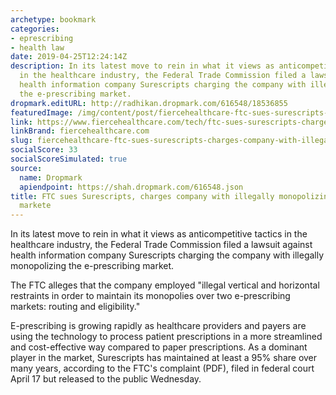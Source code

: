 ```yaml
---
archetype: bookmark
categories:
- eprescribing
- health law
date: 2019-04-25T12:24:14Z
description: In its latest move to rein in what it views as anticompetitive tactics
  in the healthcare industry, the Federal Trade Commission filed a lawsuit against
  health information company Surescripts charging the company with illegally monopolizing
  the e-prescribing market.
dropmark.editURL: http://radhikan.dropmark.com/616548/18536855
featuredImage: /img/content/post/fiercehealthcare-ftc-sues-surescripts-charges-company-with-illegally-monopolizing-e-prescribing-markete.jpg
link: https://www.fiercehealthcare.com/tech/ftc-sues-surescripts-charges-company-illegally-monopolizing-e-prescribing-market
linkBrand: fiercehealthcare.com
slug: fiercehealthcare-ftc-sues-surescripts-charges-company-with-illegally-monopolizing-e-prescribing-markete
socialScore: 33
socialScoreSimulated: true
source:
  name: Dropmark
  apiendpoint: https://shah.dropmark.com/616548.json
title: FTC sues Surescripts, charges company with illegally monopolizing e-prescribing
  markete
---
```

In its latest move to rein in what it views as anticompetitive tactics in the healthcare industry, the Federal Trade Commission filed a lawsuit against health information company Surescripts charging the company with illegally monopolizing the e-prescribing market.

The FTC alleges that the company employed "illegal vertical and horizontal restraints in order to maintain its monopolies over two e-prescribing markets: routing and eligibility."

E-prescribing is growing rapidly as healthcare providers and payers are using the technology to process patient prescriptions in a more streamlined and cost-effective way compared to paper prescriptions. As a dominant player in the market, Surescripts has maintained at least a 95% share over many years, according to the FTC's complaint (PDF), filed in federal court April 17 but released to the public Wednesday. 

